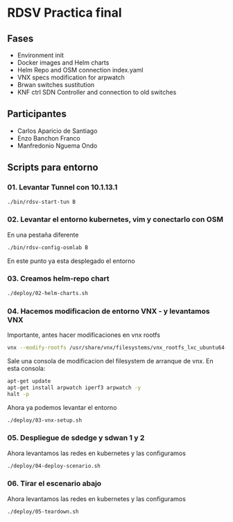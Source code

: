# RDSV Practica final

## Fases
- Environment init
- Docker images and Helm charts
- Helm Repo and OSM connection index.yaml
- VNX specs modification for arpwatch
- Brwan switches sustitution
- KNF ctrl SDN Controller and connection to old switches

## Participantes
- Carlos Aparicio de Santiago
- Enzo Banchon Franco
- Manfredonio Nguema Ondo

## Scripts para entorno
### 01. Levantar Tunnel con 10.1.13.1
``` bash
./bin/rdsv-start-tun B
```
### 02. Levantar el entorno kubernetes, vim y conectarlo con OSM
En una pestaña diferente
``` bash
./bin/rdsv-config-osmlab B
```
En este punto ya esta desplegado el entorno
### 03. Creamos helm-repo chart
``` bash
./deploy/02-helm-charts.sh
```
### 04. Hacemos modificacion de entorno VNX - y levantamos VNX
Importante, antes hacer modificaciones en vnx rootfs
``` bash
vnx --modify-rootfs /usr/share/vnx/filesystems/vnx_rootfs_lxc_ubuntu64-20.04-v025-vnxlab/
```
Sale una consola de modificacion del filesystem de arranque de vnx. En esta consola: 
``` bash
apt-get update
apt-get install arpwatch iperf3 arpwatch -y
halt -p
```
Ahora ya podemos levantar el entorno
``` bash
./deploy/03-vnx-setup.sh
```
### 05. Despliegue de sdedge y sdwan 1 y 2
Ahora levantamos las redes en kubernetes y las configuramos
``` bash
./deploy/04-deploy-scenario.sh
```
### 06. Tirar el escenario abajo
Ahora levantamos las redes en kubernetes y las configuramos
``` bash
./deploy/05-teardown.sh
```